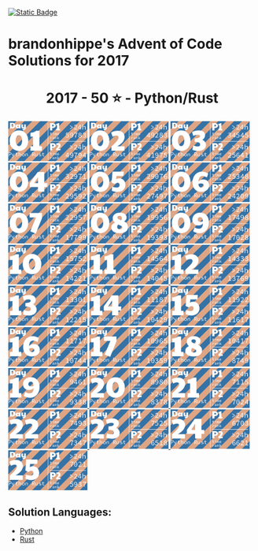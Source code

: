 <p><a href = "https://adventofcode.com/2017"> <img alt="Static Badge" src="https://img.shields.io/badge/2017-50*-118a03?style=flat-square&logo=data%3Aimage%2Fjpg%3Bbase64%2C%2F9j%2F4AAQSkZJRgABAQAAAQABAAD%2F%2FgAfQ29tcHJlc3NlZCBieSBqcGVnLXJlY29tcHJlc3P%2F2wCEAAQEBAQEBAQEBAQGBgUGBggHBwcHCAwJCQkJCQwTDA4MDA4MExEUEA8QFBEeFxUVFx4iHRsdIiolJSo0MjRERFwBBAQEBAQEBAQEBAYGBQYGCAcHBwcIDAkJCQkJDBMMDgwMDgwTERQQDxAUER4XFRUXHiIdGx0iKiUlKjQyNEREXP%2FCABEIAEAAQAMBIgACEQEDEQH%2FxAAcAAEAAgIDAQAAAAAAAAAAAAAABggFBwMECQH%2F2gAIAQEAAAAAo%2BZXkwwNz5LQwnkD3pk68TyBrFb2kfbiejq3H30t5vM%2FjFs4d0tlVAMhcWlS5tScQAf%2FxAAYAQADAQEAAAAAAAAAAAAAAAABBQYCBP%2FaAAgBAhAAAABtxDuVyOa9rAi%2FysLH%2F8QAGAEAAwEBAAAAAAAAAAAAAAAAAQIEAAP%2F2gAIAQMQAAAAnbL0oM3Osxl8n%2F%2FEADYQAAEEAQEEBwYEBwAAAAAAAAIBAwQFBgcACBEhEBITIDEyQRQVIlNhchYXMFJic4KRkqPB%2F9oACAEBAAE%2FAOmkpLTI7SJS0sQpM%2BUSgyyKoimqJx9dsgx%2B4xa2k0d9CKJYx0BXWTVFUe0BDHmPFOaL393xvtNXcR%2Bjr5f4sntvLN9TWDIS%2FfGgH%2FoEe7K0xz6JQV2UHi85ynmxhlNSWG%2B2RGj5oTiBxIEVPUujduDr6wYx9AnF%2FaKe29E31NWZxfMrIRdFdpjntpSzsji4xNSpiRjkuSng7ECaBOKq31%2BCuf09OCbyuc4gzDrbEGLqqjgDQMv8GXgaDkgtuhtHyXd11l5XdfHqbt7z%2B0okKQp%2FR9v4HNsH3d4GB59VZjQ5G5JrWWpKLElNorqdu0oIoOhyLbUTd%2Fhaj51%2BKrjIHYlcMCPGWNGaTtjJpSVVVw%2BQptIud3LRnlXQo9tdM%2BVGESfJQ%2F5pr1G9s63m82ypmZXU7DFJWPgbRA3wffNs%2BSobh9wRIiEQFVJVREROaqq7acwPyR0kfu81sZSvK37Y7EeeJRYI%2BTcVkC5Ca%2Bu2ZsNa8aRpZ4XayWJRAr7cUHyBDeb88OSI7OtOsOuMvtk262SgYGnAhIV4Kiovqnd3ZdLEvLNdQb6OiVNW6qQEd8r8oPFz7GdtftWS1CyH3VUSVXGqpwhjdXyyXvApH%2FA20J1Yd03yT2axdIscsyBuaHyD8BkD9vgW281pczBkhqXjjYlW2Kh7yBrmAPn5JA%2FwO9yqZgSbSuj2sxYkByS0EmQIK4rTKkiGaCPMlFPTbWzVXHKHDKjTPTOcycN%2BA2MmRFPiLcMk5Ndb5jvifToRqtSWONWemOpEuP7rCE6kR%2BYfAFionxxzJfUPFva%2Fj1MS7tY1DPObVNyXBiSTBQJxlF%2BFVRfX9L%2F%2FxAAlEQACAwABAwMFAQAAAAAAAAABAgMEBQARQVEGEDESFDI0YpH%2F2gAIAQIBAT8A5o2Wp0LlpAC0MLuAfjqo68y7T3s6lccAPNCjkD4BI9tSTVhijky68MzBuskcjFSy%2FwAnzzV9V13zNGjoU7FG29eRVSVeqsxHZhzH9VVosrNoUali7bSBFZIkIVWHljzLl1Zo5JNSvDAWYGOONixC%2FwBHz7bfX1JqR4Fb9WuwkuzAf4gPnmMD6Y1nw7H6VpjJTlPnuhPs6l0dQxUkEdR8jmRk18isYISzu7l5JX%2FJ2Pc81sqvr1ft5yVKsHjkX8kYdxyNTHGiFyxVQPqPyenc8%2F%2FEACIRAAICAAUFAQAAAAAAAAAAAAECAAMEEBIhURETIzJBgf%2FaAAgBAwEBPwCIup1Xkx10O68HplWKySLCRwRK8O3cR0cMoYbiWYdjY7uyqpb7LBWCBWxPJOVXgrNzex2QS3z1i0ey7MMhLLDY3U7fAJXYam1D9EO5Jn%2F%2F2Q%3D%3D&labelColor=black" target="_blank"></a></p>

# brandonhippe's Advent of Code Solutions for 2017
<!-- #{(year_tiles)} -->
<h1 align="center">
  2017 - 50 ⭐ - Python/Rust
</h1>
<a href="python/1.py">
  <img src=".tiles/images/2017/01.png" width="161px">
</a>
<a href="python/2.py">
  <img src=".tiles/images/2017/02.png" width="161px">
</a>
<a href="python/3.py">
  <img src=".tiles/images/2017/03.png" width="161px">
</a>
<a href="python/4.py">
  <img src=".tiles/images/2017/04.png" width="161px">
</a>
<a href="python/5.py">
  <img src=".tiles/images/2017/05.png" width="161px">
</a>
<a href="python/6.py">
  <img src=".tiles/images/2017/06.png" width="161px">
</a>
<a href="python/7.py">
  <img src=".tiles/images/2017/07.png" width="161px">
</a>
<a href="python/8.py">
  <img src=".tiles/images/2017/08.png" width="161px">
</a>
<a href="python/9.py">
  <img src=".tiles/images/2017/09.png" width="161px">
</a>
<a href="python/10.py">
  <img src=".tiles/images/2017/10.png" width="161px">
</a>
<a href="python/11.py">
  <img src=".tiles/images/2017/11.png" width="161px">
</a>
<a href="python/12.py">
  <img src=".tiles/images/2017/12.png" width="161px">
</a>
<a href="python/13.py">
  <img src=".tiles/images/2017/13.png" width="161px">
</a>
<a href="python/14.py">
  <img src=".tiles/images/2017/14.png" width="161px">
</a>
<a href="python/15.py">
  <img src=".tiles/images/2017/15.png" width="161px">
</a>
<a href="python/16.py">
  <img src=".tiles/images/2017/16.png" width="161px">
</a>
<a href="python/17.py">
  <img src=".tiles/images/2017/17.png" width="161px">
</a>
<a href="python/18.py">
  <img src=".tiles/images/2017/18.png" width="161px">
</a>
<a href="python/19.py">
  <img src=".tiles/images/2017/19.png" width="161px">
</a>
<a href="python/20.py">
  <img src=".tiles/images/2017/20.png" width="161px">
</a>
<a href="python/21.py">
  <img src=".tiles/images/2017/21.png" width="161px">
</a>
<a href="python/22.py">
  <img src=".tiles/images/2017/22.png" width="161px">
</a>
<a href="python/23.py">
  <img src=".tiles/images/2017/23.png" width="161px">
</a>
<a href="python/24.py">
  <img src=".tiles/images/2017/24.png" width="161px">
</a>
<a href="python/25.py">
  <img src=".tiles/images/2017/25.png" width="161px">
</a>
<!-- #{/(year_tiles)} -->

## Solution Languages:
 - [Python](python/README.md)
 - [Rust](rust/README.md)